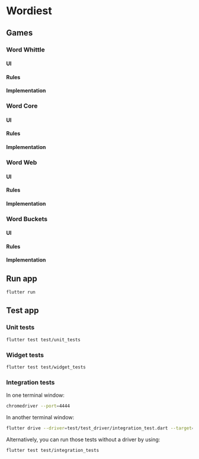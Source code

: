 # Wordiest

## Games

### Word Whittle

#### UI

#### Rules

#### Implementation

### Word Core

#### UI

#### Rules

#### Implementation

### Word Web

#### UI

#### Rules

#### Implementation

### Word Buckets

#### UI

#### Rules

#### Implementation

## Run app

```bash
flutter run
```

## Test app

### Unit tests

```bash
flutter test test/unit_tests
```

### Widget tests

```bash
flutter test test/widget_tests
```

### Integration tests

In one terminal window:

```bash
chromedriver --port=4444
```

In another terminal window:

```bash
flutter drive --driver=test/test_driver/integration_test.dart --target=test/integration_tests -d web-server --browser-name=chrome --headless
```

Alternatively, you can run those tests without a driver by using:

```bash
flutter test test/integration_tests
```
